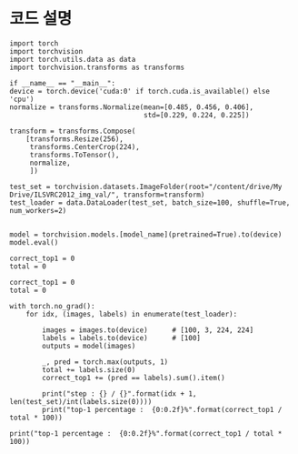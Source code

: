 # 코드 설명

    import torch
    import torchvision
    import torch.utils.data as data
    import torchvision.transforms as transforms

    if __name__ == "__main__":
    device = torch.device('cuda:0' if torch.cuda.is_available() else 'cpu')
    normalize = transforms.Normalize(mean=[0.485, 0.456, 0.406],
                                     std=[0.229, 0.224, 0.225])

    transform = transforms.Compose(
        [transforms.Resize(256),
         transforms.CenterCrop(224),
         transforms.ToTensor(),
         normalize,
         ])
         
    test_set = torchvision.datasets.ImageFolder(root="/content/drive/My Drive/ILSVRC2012_img_val/", transform=transform)
    test_loader = data.DataLoader(test_set, batch_size=100, shuffle=True, num_workers=2)        
    
   
    model = torchvision.models.[model_name](pretrained=True).to(device)
    model.eval()
    
    correct_top1 = 0
    total = 0

    correct_top1 = 0
    total = 0

    with torch.no_grad():
        for idx, (images, labels) in enumerate(test_loader):

            images = images.to(device)      # [100, 3, 224, 224]
            labels = labels.to(device)      # [100]
            outputs = model(images)

            _, pred = torch.max(outputs, 1)
            total += labels.size(0)
            correct_top1 += (pred == labels).sum().item()

            print("step : {} / {}".format(idx + 1, len(test_set)/int(labels.size(0))))
            print("top-1 percentage :  {0:0.2f}%".format(correct_top1 / total * 100))
            
    print("top-1 percentage :  {0:0.2f}%".format(correct_top1 / total * 100))
